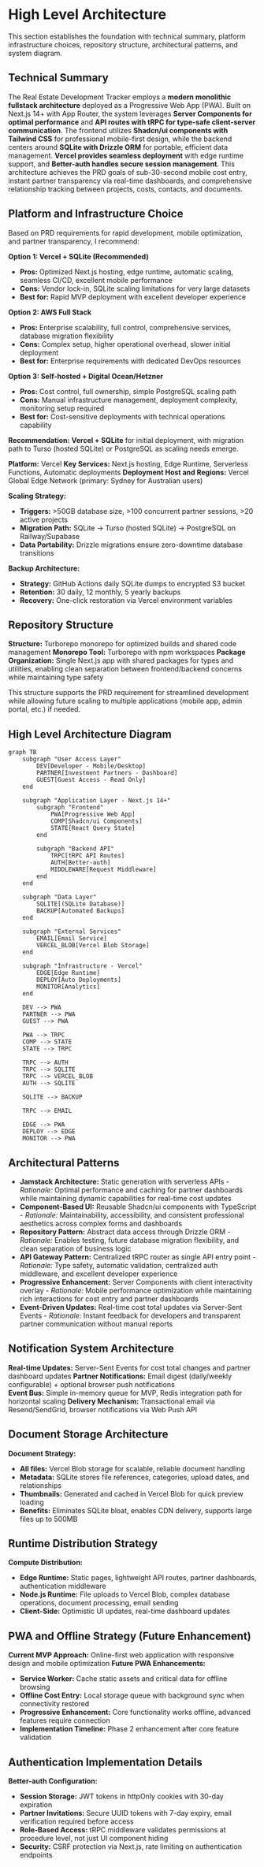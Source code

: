 # High Level Architecture

This section establishes the foundation with technical summary, platform infrastructure choices, repository structure, architectural patterns, and system diagram.

## Technical Summary

The Real Estate Development Tracker employs a **modern monolithic fullstack architecture** deployed as a Progressive Web App (PWA). Built on Next.js 14+ with App Router, the system leverages **Server Components for optimal performance** and **API routes with tRPC for type-safe client-server communication**. The frontend utilizes **Shadcn/ui components with Tailwind CSS** for professional mobile-first design, while the backend centers around **SQLite with Drizzle ORM** for portable, efficient data management. **Vercel provides seamless deployment** with edge runtime support, and **Better-auth handles secure session management**. This architecture achieves the PRD goals of sub-30-second mobile cost entry, instant partner transparency via real-time dashboards, and comprehensive relationship tracking between projects, costs, contacts, and documents.

## Platform and Infrastructure Choice

Based on PRD requirements for rapid development, mobile optimization, and partner transparency, I recommend:

**Option 1: Vercel + SQLite (Recommended)**
- **Pros:** Optimized Next.js hosting, edge runtime, automatic scaling, seamless CI/CD, excellent mobile performance
- **Cons:** Vendor lock-in, SQLite scaling limitations for very large datasets
- **Best for:** Rapid MVP deployment with excellent developer experience

**Option 2: AWS Full Stack**  
- **Pros:** Enterprise scalability, full control, comprehensive services, database migration flexibility
- **Cons:** Complex setup, higher operational overhead, slower initial deployment
- **Best for:** Enterprise requirements with dedicated DevOps resources

**Option 3: Self-hosted + Digital Ocean/Hetzner**
- **Pros:** Cost control, full ownership, simple PostgreSQL scaling path
- **Cons:** Manual infrastructure management, deployment complexity, monitoring setup required
- **Best for:** Cost-sensitive deployments with technical operations capability

**Recommendation:** **Vercel + SQLite** for initial deployment, with migration path to Turso (hosted SQLite) or PostgreSQL as scaling needs emerge.

**Platform:** Vercel
**Key Services:** Next.js hosting, Edge Runtime, Serverless Functions, Automatic deployments
**Deployment Host and Regions:** Vercel Global Edge Network (primary: Sydney for Australian users)

**Scaling Strategy:**
- **Triggers:** >50GB database size, >100 concurrent partner sessions, >20 active projects
- **Migration Path:** SQLite → Turso (hosted SQLite) → PostgreSQL on Railway/Supabase  
- **Data Portability:** Drizzle migrations ensure zero-downtime database transitions

**Backup Architecture:**
- **Strategy:** GitHub Actions daily SQLite dumps to encrypted S3 bucket
- **Retention:** 30 daily, 12 monthly, 5 yearly backups
- **Recovery:** One-click restoration via Vercel environment variables

## Repository Structure

**Structure:** Turborepo monorepo for optimized builds and shared code management
**Monorepo Tool:** Turborepo with npm workspaces
**Package Organization:** Single Next.js app with shared packages for types and utilities, enabling clean separation between frontend/backend concerns while maintaining type safety

This structure supports the PRD requirement for streamlined development while allowing future scaling to multiple applications (mobile app, admin portal, etc.) if needed.

## High Level Architecture Diagram

```mermaid
graph TB
    subgraph "User Access Layer"
        DEV[Developer - Mobile/Desktop]
        PARTNER[Investment Partners - Dashboard]
        GUEST[Guest Access - Read Only]
    end

    subgraph "Application Layer - Next.js 14+"
        subgraph "Frontend"
            PWA[Progressive Web App]
            COMP[Shadcn/ui Components]
            STATE[React Query State]
        end
        
        subgraph "Backend API"
            TRPC[tRPC API Routes]
            AUTH[Better-auth]
            MIDDLEWARE[Request Middleware]
        end
    end

    subgraph "Data Layer"
        SQLITE[(SQLite Database)]
        BACKUP[Automated Backups]
    end

    subgraph "External Services"
        EMAIL[Email Service]
        VERCEL_BLOB[Vercel Blob Storage]
    end

    subgraph "Infrastructure - Vercel"
        EDGE[Edge Runtime]
        DEPLOY[Auto Deployments]
        MONITOR[Analytics]
    end

    DEV --> PWA
    PARTNER --> PWA  
    GUEST --> PWA
    
    PWA --> TRPC
    COMP --> STATE
    STATE --> TRPC
    
    TRPC --> AUTH
    TRPC --> SQLITE
    TRPC --> VERCEL_BLOB
    AUTH --> SQLITE
    
    SQLITE --> BACKUP
    
    TRPC --> EMAIL
    
    EDGE --> PWA
    DEPLOY --> EDGE
    MONITOR --> PWA
```

## Architectural Patterns

- **Jamstack Architecture:** Static generation with serverless APIs - _Rationale:_ Optimal performance and caching for partner dashboards while maintaining dynamic capabilities for real-time cost updates
- **Component-Based UI:** Reusable Shadcn/ui components with TypeScript - _Rationale:_ Maintainability, accessibility, and consistent professional aesthetics across complex forms and dashboards
- **Repository Pattern:** Abstract data access through Drizzle ORM - _Rationale:_ Enables testing, future database migration flexibility, and clean separation of business logic
- **API Gateway Pattern:** Centralized tRPC router as single API entry point - _Rationale:_ Type safety, automatic validation, centralized auth middleware, and excellent developer experience
- **Progressive Enhancement:** Server Components with client interactivity overlay - _Rationale:_ Mobile performance optimization while maintaining rich interactions for cost entry and partner dashboards
- **Event-Driven Updates:** Real-time cost total updates via Server-Sent Events - _Rationale:_ Instant feedback for developers and transparent partner communication without manual reports

## Notification System Architecture

**Real-time Updates:** Server-Sent Events for cost total changes and partner dashboard updates
**Partner Notifications:** Email digest (daily/weekly configurable) + optional browser push notifications  
**Event Bus:** Simple in-memory queue for MVP, Redis integration path for horizontal scaling
**Delivery Mechanism:** Transactional email via Resend/SendGrid, browser notifications via Web Push API

## Document Storage Architecture

**Document Strategy:**
- **All files:** Vercel Blob storage for scalable, reliable document handling
- **Metadata:** SQLite stores file references, categories, upload dates, and relationships
- **Thumbnails:** Generated and cached in Vercel Blob for quick preview loading
- **Benefits:** Eliminates SQLite bloat, enables CDN delivery, supports large files up to 500MB

## Runtime Distribution Strategy

**Compute Distribution:**
- **Edge Runtime:** Static pages, lightweight API routes, partner dashboards, authentication middleware
- **Node.js Runtime:** File uploads to Vercel Blob, complex database operations, document processing, email sending
- **Client-Side:** Optimistic UI updates, real-time dashboard updates

## PWA and Offline Strategy (Future Enhancement)

**Current MVP Approach:** Online-first web application with responsive design and mobile optimization
**Future PWA Enhancements:**
- **Service Worker:** Cache static assets and critical data for offline browsing
- **Offline Cost Entry:** Local storage queue with background sync when connectivity restored
- **Progressive Enhancement:** Core functionality works offline, advanced features require connection
- **Implementation Timeline:** Phase 2 enhancement after core feature validation

## Authentication Implementation Details

**Better-auth Configuration:**
- **Session Storage:** JWT tokens in httpOnly cookies with 30-day expiration
- **Partner Invitations:** Secure UUID tokens with 7-day expiry, email verification required before access
- **Role-Based Access:** tRPC middleware validates permissions at procedure level, not just UI component hiding
- **Security:** CSRF protection via Next.js, rate limiting on authentication endpoints

